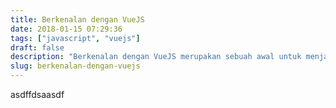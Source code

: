 ```yaml
---
title: Berkenalan dengan VueJS
date: 2018-01-15 07:29:36
tags: ["javascript", "vuejs"]
draft: false
description: "Berkenalan dengan VueJS merupakan sebuah awal untuk menjalin cinta dengan si dia. Untuk mempelajari dan mendalami si dia (VueJS), maka kita perlu kenalan dulu sama si dia. Yuk belajar bareng.."
slug: berkenalan-dengan-vuejs
---
```


asdffdsaasdf
